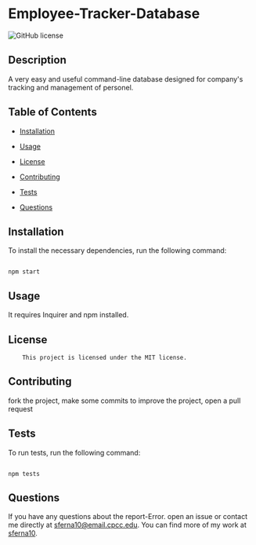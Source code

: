 # Employee-Tracker-Database

![GitHub license](https://img.shields.io/badge/license-MIT-blue.svg)

## Description

A very easy and useful command-line database  designed for company's tracking and management of personel.

## Table of Contents

* [Installation](#installation)
* [Usage](#usage)

* [License](#license)

* [Contributing](#contributing)
* [Tests](#test)
* [Questions](#questions)

## Installation

To install the necessary dependencies, run the following command:

```

npm start

```

## Usage

It requires Inquirer and npm installed.


## License 
    
        This project is licensed under the MIT license.

## Contributing

fork the project, make some commits to improve the project, open a pull request

## Tests

To run tests, run the following command:
```

npm tests
```

## Questions

If you have any questions about the report-Error. open an issue or contact me  directly at sferna10@email.cpcc.edu. You can find more of my work at [sferna10](https://github.com/sferna10/).

